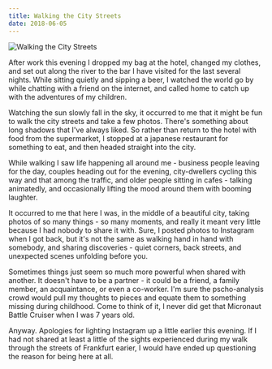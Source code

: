```yaml
---
title: Walking the City Streets
date: 2018-06-05
---
```


![Walking the City Streets](https://source.unsplash.com/4v9Kk01mEbY/1600x900)

After work this evening I dropped my bag at the hotel, changed my clothes, and set out along the river to the bar I have visited for the last several nights. While sitting quietly and sipping a beer, I watched the world go by while chatting with a friend on the internet, and called home to catch up with the adventures of my children.

Watching the sun slowly fall in the sky, it occurred to me that it might be fun to walk the city streets and take a few photos. There's something about long shadows that I've always liked. So rather than return to the hotel with food from the supermarket, I stopped at a japanese restaurant for something to eat, and then headed straight into the city.

While walking I saw life happening all around me - business people leaving for the day, couples heading out for the evening, city-dwellers cycling this way and that among the traffic, and older people sitting in cafes - talking animatedly, and occasionally lifting the mood around them with booming laughter.

It occurred to me that here I was, in the middle of a beautiful city, taking photos of so many things - so many moments, and really it meant very little because I had nobody to share it with. Sure, I posted photos to Instagram when I got back, but it's not the same as walking hand in hand with somebody, and sharing discoveries - quiet corners, back streets, and unexpected scenes unfolding before you.

Sometimes things just seem so much more powerful when shared with another. It doesn't have to be a partner - it could be a friend, a family member, an acquaintance, or even a co-worker. I'm sure the pscho-analysis crowd would pull my thoughts to pieces and equate them to something missing during childhood. Come to think of it, I never did get that Micronaut Battle Cruiser when I was 7 years old.

Anyway. Apologies for lighting Instagram up a little earlier this evening. If I had not shared at least a little of the sights experienced during my walk through the streets of Frankfurt earier, I would have ended up questioning the reason for being here at all.